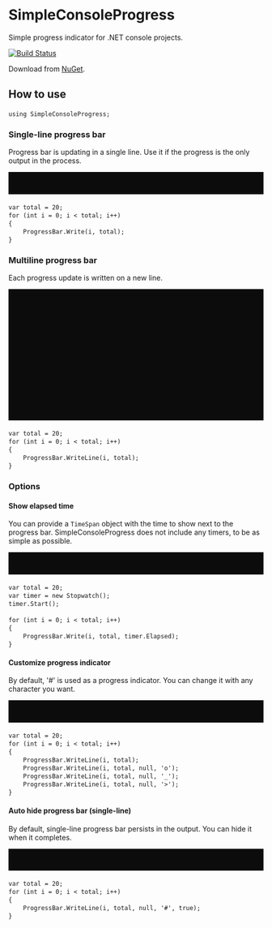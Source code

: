 # SimpleConsoleProgress

Simple progress indicator for .NET console projects.

[![Build Status](https://filipliwinski.visualstudio.com/SimpleConsoleProgress/_apis/build/status/SimpleConsoleProgress?branchName=master)](https://filipliwinski.visualstudio.com/SimpleConsoleProgress/_build/latest?definitionId=2&branchName=master)

Download from [NuGet](https://www.nuget.org/packages/SimpleConsoleProgress/).

## How to use

    using SimpleConsoleProgress;

### Single-line progress bar

Progress bar is updating in a single line. Use it if the progress is the only output in the process.

<img src="./assets/img/singleline.gif?raw=true"/>

    var total = 20;
    for (int i = 0; i < total; i++)
    {
        ProgressBar.Write(i, total);
    }

### Multiline progress bar

Each progress update is written on a new line.

<img src="./assets/img/multiline.gif?raw=true"/>

    var total = 20;
    for (int i = 0; i < total; i++)
    {
        ProgressBar.WriteLine(i, total);
    }

### Options

#### Show elapsed time

You can provide a `TimeSpan` object with the time to show next to the progress bar. SimpleConsoleProgress does not include any timers, to be as simple as possible.

<img src="./assets/img/elapsedTime.gif?raw=true"/>

    var total = 20;
    var timer = new Stopwatch();
    timer.Start();

    for (int i = 0; i < total; i++)
    {
        ProgressBar.Write(i, total, timer.Elapsed);
    }

#### Customize progress indicator

By default, '#' is used as a progress indicator. You can change it with any character you want.

<img src="./assets/img/customIndicator.gif?raw=true"/>

    var total = 20;
    for (int i = 0; i < total; i++)
    {
        ProgressBar.WriteLine(i, total);
        ProgressBar.WriteLine(i, total, null, 'o');
        ProgressBar.WriteLine(i, total, null, '_');
        ProgressBar.WriteLine(i, total, null, '>');
    }

#### Auto hide progress bar (single-line)

By default, single-line progress bar persists in the output. You can hide it when it completes.

<img src="./assets/img/autoHide.gif?raw=true"/>

    var total = 20;
    for (int i = 0; i < total; i++)
    {
        ProgressBar.WriteLine(i, total, null, '#', true);
    }
